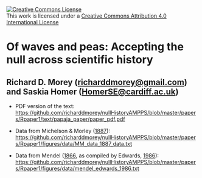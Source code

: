 <a rel="license" href="http://creativecommons.org/licenses/by/4.0/"><img alt="Creative Commons License" style="border-width:0" src="https://i.creativecommons.org/l/by/4.0/88x31.png" /></a><br />This work is licensed under a <a rel="license" href="http://creativecommons.org/licenses/by/4.0/">Creative Commons Attribution 4.0 International License</a>

# Of waves and peas: Accepting the null across scientific history
## Richard D. Morey (richarddmorey@gmail.com) and Saskia Homer (HomerSE@cardiff.ac.uk)

* PDF version of the text:
https://github.com/richarddmorey/nullHistoryAMPPS/blob/master/papers/Rpaper1/text/papaja_paper/paper_pdf.pdf

* Data from Michelson & Morley ([1887](https://en.wikisource.org/wiki/On_the_Relative_Motion_of_the_Earth_and_the_Luminiferous_Ether)):
https://github.com/richarddmorey/nullHistoryAMPPS/blob/master/papers/Rpaper1/figures/data/MM_data_1887_data.txt

* Data from Mendel ([1866](http://www.esp.org/foundations/genetics/classical/gm-65.pdf), as compiled by Edwards, [1986](http://onlinelibrary.wiley.com/doi/10.1111/j.1469-185X.1986.tb00656.x/abstract)):
https://github.com/richarddmorey/nullHistoryAMPPS/blob/master/papers/Rpaper1/figures/data/mendel_edwards_1986.txt


